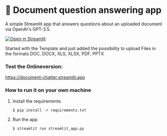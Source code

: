 # 📄 Document question answering app

A simple Streamlit app that answers questions about an uploaded document via OpenAI's GPT-3.5.

[![Open in Streamlit](https://static.streamlit.io/badges/streamlit_badge_black_white.svg)](https://document-question-answering-template.streamlit.app/)

Started with the Template and just added the possibility to upload Files in the formats DOC, DOCX, XLS, XLSX, PDF, PPTX


### Test the Onlineversion:
https://document-chatter.streamlit.app



### How to run it on your own machine

1. Install the requirements

   ```
   $ pip install -r requirements.txt
   ```

2. Run the app

   ```
   $ streamlit run streamlit_app.py
   ```
